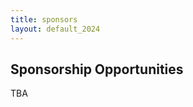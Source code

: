 ```yaml
---
title: sponsors
layout: default_2024
---
```


## Sponsorship Opportunities

TBA
<!-- Removed text because of formatting, see 2023 for example -->
